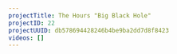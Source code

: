 ```yaml
---
projectTitle: The Hours "Big Black Hole"
projectID: 22
projectUUID: db578694428246b4be9ba2dd7d8f8423
videos: []
---
```

